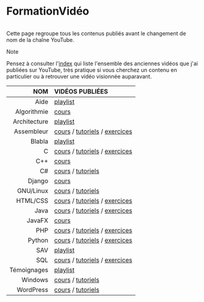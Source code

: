 # FormationVidéo

<p align="center"><img src="https://formation-video.org/public/img/logo.png" alt=""></p>

Cette page regroupe tous les contenus publiés avant le changement de nom de la chaîne YouTube.

> [!NOTE]
> Pensez à consulter l'[index](https://github.com/jasonchampagne/FormationVideo/blob/master/Index.md) qui liste l'ensemble des anciennes vidéos que j'ai publiées sur YouTube, très pratique si vous cherchez un contenu en particulier ou à retrouver une vidéo visionnée auparavant.

|NOM|VIDÉOS PUBLIÉES|
|--:|:--|
|Aide|[playlist](https://www.youtube.com/playlist?list=PLrSOXFDHBtfEwFMZ1YIXgUqOFODGyo7tB)|
|Algorithmie|[cours](https://www.youtube.com/playlist?list=PLrSOXFDHBtfE0AkOm795c2qpLQJNiEBbZ)|
|Architecture|[playlist](https://www.youtube.com/playlist?list=PLrSOXFDHBtfFrlG51dj8p_zCV994yWahY)|
|Assembleur|[cours](https://www.youtube.com/playlist?list=PLrSOXFDHBtfEs7PCC6r44iXiX5gMlbjcR) / [tutoriels](https://www.youtube.com/playlist?list=PLrSOXFDHBtfE8fM7h9N60hU7TYfGumA_7) / [exercices](https://www.youtube.com/playlist?list=PLrSOXFDHBtfGU-qQVx2Wtrz1fKgeUqout)|
|Blabla|[playlist](https://www.youtube.com/playlist?list=PLrSOXFDHBtfEyv4H_Mz-LJ6UMM8To3Ufy)|
|C|[cours](https://www.youtube.com/playlist?list=PLrSOXFDHBtfEh6PCE39HERGgbbaIHhy4j) / [tutoriels](https://www.youtube.com/playlist?list=PLrSOXFDHBtfECGo-do0Xf6o3fjc8Rta5N) / [exercices](https://www.youtube.com/playlist?list=PLrSOXFDHBtfF6lXQpJ4hBha76DsQufiEQ)|
|C++|[cours](https://www.youtube.com/playlist?list=PLrSOXFDHBtfFKOzlm5iCBeXDTLxXdmxpx)|
|C#|[cours](https://www.youtube.com/playlist?list=PLrSOXFDHBtfGBHAMEg9Om9nF_7R7h5mO7) / [tutoriels](https://www.youtube.com/playlist?list=PLrSOXFDHBtfFkVDbvfAYgIs4S936sq652)|
|Django|[cours](https://www.youtube.com/playlist?list=PLrSOXFDHBtfED_VFTa6labxAOPh29RYiO)|
|GNU/Linux|[cours](https://www.youtube.com/playlist?list=PLrSOXFDHBtfHKxuz6NySItyf4iSEcTw97) / [tutoriels](https://www.youtube.com/playlist?list=PLrSOXFDHBtfFqy8rly2PTIhzKHVOOucPo)|
|HTML/CSS|[cours](https://www.youtube.com/playlist?list=PLrSOXFDHBtfE5tpw0bjMevWxMWXotiSdO) / [tutoriels](https://www.youtube.com/playlist?list=PLrSOXFDHBtfG1_4HrfPttdwF8aLpgdsRL) / [exercices](https://www.youtube.com/playlist?list=PLrSOXFDHBtfHEFVqv0pjGkPHv6PhWZQBb)|
|Java|[cours](https://www.youtube.com/playlist?list=PLrSOXFDHBtfHkq8dd3BbSaopVgRSYtgPv) / [tutoriels](https://www.youtube.com/playlist?list=PLrSOXFDHBtfHpuMXidDB-c1sFVcdJ7BFZ) / [exercices](https://www.youtube.com/playlist?list=PLrSOXFDHBtfGfwasBSNmhx0egKfahfvIq)|
|JavaFX|[cours](https://www.youtube.com/playlist?list=PLrSOXFDHBtfGPyx7UHfsJtrdnpa_ix0ah)|
|PHP|[cours](https://www.youtube.com/playlist?list=PLrSOXFDHBtfFuZttC17M-jNpKnzUL5Adc) / [tutoriels](https://www.youtube.com/playlist?list=PLrSOXFDHBtfEgg_cDMFLWj3hmdG9_2MR2) / [exercices](https://www.youtube.com/playlist?list=PLrSOXFDHBtfGrcaFuQwVlcxUItjgl1cbj)|
|Python|[cours](https://www.youtube.com/playlist?list=PLrSOXFDHBtfHg8fWBd7sKPxEmahwyVBkC) / [tutoriels](https://www.youtube.com/playlist?list=PLrSOXFDHBtfFMB2Qeuej6efzZRvjRdXo8) / [exercices](https://www.youtube.com/playlist?list=PLrSOXFDHBtfEiSgOG1FM4oq-yS24iV4s1)|
|SAV|[playlist](https://www.youtube.com/playlist?list=PLrSOXFDHBtfHutxT7b4SRo8xFoXLg_DJr)|
|SQL|[cours](https://www.youtube.com/playlist?list=PLrSOXFDHBtfGl66sXijiN8SU9YJaM_EQg) / [tutoriels](https://www.youtube.com/playlist?list=PLrSOXFDHBtfHxLnX_BvHrcKkLh8sBRcHe) / [exercices](https://www.youtube.com/playlist?list=PLrSOXFDHBtfGfbglN3LQ6RmgCOd4eR4ZD)|
|Témoignages|[playlist](https://www.youtube.com/playlist?list=PLrSOXFDHBtfFlEp6sKRrTAVzzuld7-TsC)|
|Windows|[cours](https://www.youtube.com/playlist?list=PLrSOXFDHBtfFl6k7dLGdm3vrqYufjpwBw) / [tutoriels](https://www.youtube.com/playlist?list=PLrSOXFDHBtfFrcRVrJ2ELX2_160l_CpQd)|
|WordPress|[cours](https://www.youtube.com/playlist?list=PLrSOXFDHBtfGZREbxMZqI-tf-1NaFCW3A) / [tutoriels](https://www.youtube.com/playlist?list=PLrSOXFDHBtfGmQHHN-36CiazjL6AJ3jna)|
